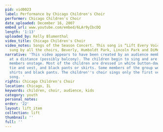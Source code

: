 ```yaml
---
pid: vid0023
label: Performance by Chicago Children's Choir
performer: Chicago Children's Choir
date_uploaded: December 16, 2007
embed_url: www.youtube.com/embed/6LAr9yIbcDQ
length: '1:13'
uploaded_by: Kelly Blumenthal
video_title: Chicago Children's Choir
video_notes: Songs of the Season Concert. This song is “Lift Every Voice and Sing”
  sung by all the choirs, Beverly, Humboldt Park, Lincoln Park and DiMension.
narrative: 'This video appears to have been created by an audience member, seated
  at a distance (possibly balcony). The children begin to sing and are joined by additional
  members onstage. Most of the children are dressed in white button-down shirts, red
  tie and vest, and black pants or skirts. Some members of the group wear white, button-down
  shirts and black pants. The children''s choir sings only the first verse of the
  song. '
rights: Chicago Children's Choir
location: Chicago, IL
keywords: children, choir, audience, kids
category: youth
personal_notes: 
order: '22'
layout: lift_item
collection: lift
thumbnail: ''
full: ''
---
```

